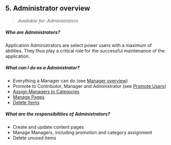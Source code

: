## 5. Administrator overview

> _Available for: Administrators_

##### Who are Administrators?

Application Administrators are select power users with a maximum of abilities. They thus play a critical role for the successful maintenance of the application.

##### What can I do as a Administrator?

* Everything a Manager can do (see [Manager overview](/managers/manager.md))
* Promote to Contributor, Manager and Administrator (see [Promote Users](/managers/users-admin.md))
* [Assign Managers to Categories](/admins/assign-category.md)
* [Manage Pages](admins/pages.md)
* [Delete Items](admins/delete-item.md)

##### What are the responsibilities of Administrators?

* Create and update content pages
* Manage Managers, including promotion and category assignment
* Delete unused items
